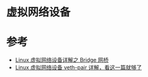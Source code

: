 虚拟网络设备
====


参考
===
- [Linux 虚拟网络设备详解之 Bridge 网桥](https://www.cnblogs.com/bakari/p/10529575.html)
- [Linux 虚拟网络设备 veth-pair 详解，看这一篇就够了](https://www.cnblogs.com/bakari/p/10613710.html)